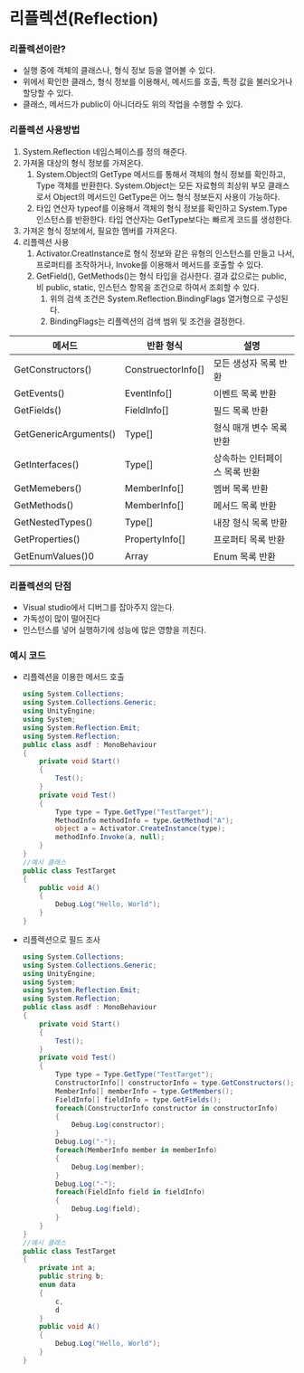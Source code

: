 # 리플렉션(Reflection)

### 리플렉션이란?

- 실행 중에 객체의 클래스나, 형식 정보 등을 열어볼 수 있다.
- 위에서 확인한 클래스, 형식 정보를 이용해서, 메서드를 호출, 특정 값을 불러오거나 할당할 수 있다.
- 클래스, 메서드가 public이 아니더라도 위의 작업을 수행할 수 있다.

### 리플렉션 사용방법

1. System.Reflection 네임스페이스를 정의 해준다.
2. 가져올 대상의 형식 정보를 가져온다.
    1. System.Object의 GetType 메서드를 통해서 객체의 형식 정보를 확인하고, Type 객체를 반환한다. System.Object는 모든 자료형의 최상위 부모 클래스로서 Object의 메서드인 GetType은 어느 형식 정보든지 사용이 가능하다.
    2. 타입 연산자 typeof를 이용해서 객체의 형식 정보를 확인하고 System.Type 인스턴스를 반환한다. 타입 연산자는 GetType보다는 빠르게 코드를 생성한다.
3. 가져온 형식 정보에서, 필요한 멤버를 가져온다.
4. 리플렉션 사용
    1. Activator.CreatInstance로 형식 정보와 같은 유형의 인스턴스를 만들고 나서, 프로퍼티를 조작하거나, Invoke를 이용해서 메서드를 호출할 수 있다.
    2. GetField(), GetMethods()는 형식 타입을 검사한다. 결과 값으로는  public, 비 public, static, 인스턴스 항목을 조건으로 하여서 조회할 수 있다.
        1. 위의 검색 조건은 System.Reflection.BindingFlags 열거형으로 구성된다.
        2. BindingFlags는 리플렉션의 검색 범위 및 조건을 결정한다.

| 메서드 | 반환 형식 | 설명 |
| --- | --- | --- |
| GetConstructors() | ConstruectorInfo[] | 모든 생성자 목록 반환 |
| GetEvents() | EventInfo[] | 이벤트 목록 반환 |
| GetFields() | FieldInfo[] | 필드 목록 반환 |
| GetGenericArguments() | Type[] | 형식 매개 변수 목록 반환 |
| GetInterfaces() | Type[] | 상속하는 인터페이스 목록 반환 |
| GetMemebers() | MemberInfo[] | 멤버 목록 반환 |
| GetMethods() | MemberInfo[] | 메서드 목록 반환 |
| GetNestedTypes() | Type[] | 내장 형식 목록 반환 |
| GetProperties() | PropertyInfo[] | 프로퍼티 목록 반환 |
| GetEnumValues()0 | Array | Enum 목록 반환 |

### 리플렉션의 단점

- Visual studio에서 디버그를 잡아주지 않는다.
- 가독성이 많이 떨어진다
- 인스턴스를 넣어 실행하기에 성능에 많은 영향을 끼친다.

### 예시 코드

- 리플렉션을 이용한 메서드 호출
    
    ```csharp
    using System.Collections;
    using System.Collections.Generic;
    using UnityEngine;
    using System;
    using System.Reflection.Emit;
    using System.Reflection;
    public class asdf : MonoBehaviour
    {
        private void Start()
        {
            Test();
        }
        private void Test()
        {
            Type type = Type.GetType("TestTarget");
            MethodInfo methodInfo = type.GetMethod("A");
            object a = Activator.CreateInstance(type);
            methodInfo.Invoke(a, null);
        }
    }
    //예시 클래스
    public class TestTarget
    {
        public void A()
        {
            Debug.Log("Hello, World");
        }
    }
    ```
    
- 리플렉션으로 필드 조사
    
    ```csharp
    using System.Collections;
    using System.Collections.Generic;
    using UnityEngine;
    using System;
    using System.Reflection.Emit;
    using System.Reflection;
    public class asdf : MonoBehaviour
    {
        private void Start()
        {
            Test();
        }
        private void Test()
        {
            Type type = Type.GetType("TestTarget");
            ConstructorInfo[] constructorInfo = type.GetConstructors();
            MemberInfo[] memberInfo = type.GetMembers();
            FieldInfo[] fieldInfo = type.GetFields();
            foreach(ConstructorInfo constructor in constructorInfo)
            {
                Debug.Log(constructor);
            }
            Debug.Log("-");
            foreach(MemberInfo member in memberInfo)
            {
                Debug.Log(member);
            }
            Debug.Log("-");
            foreach(FieldInfo field in fieldInfo)
            {
                Debug.Log(field);
            }
        }
    }
    //예시 클래스
    public class TestTarget
    {
        private int a;
        public string b;
    	enum data
    	{
			c,
    		d
		}
        public void A()
        {
            Debug.Log("Hello, World");
        }
    }
    ```